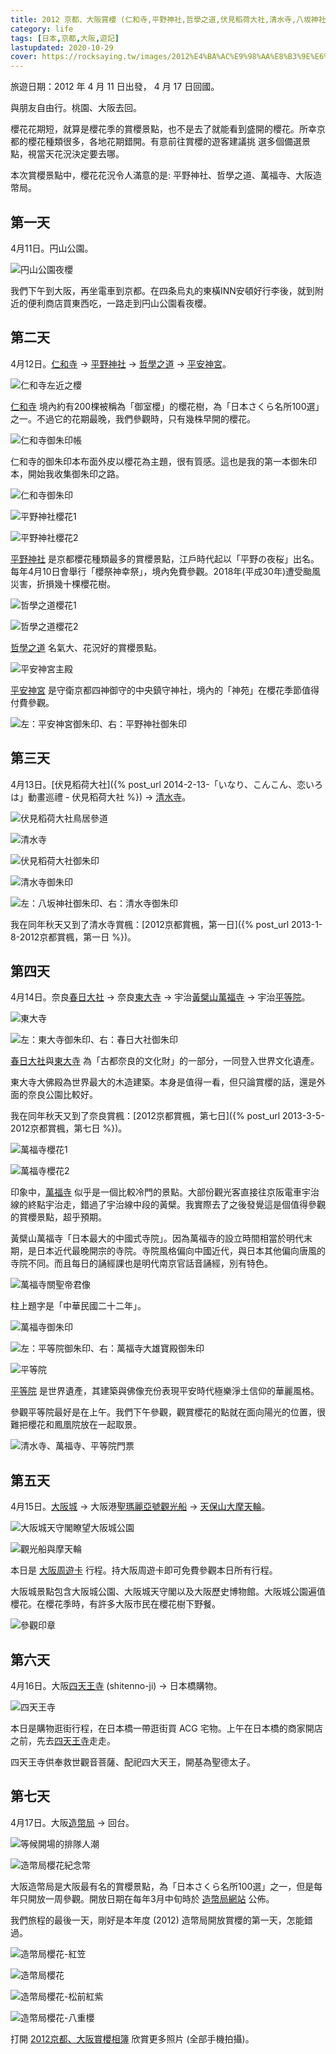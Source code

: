 ```yaml
---
title: 2012 京都、大阪賞櫻 (仁和寺,平野神社,哲學之道,伏見稻荷大社,清水寺,八坂神社,春日大社,東大寺,萬福寺,平等院,大阪城,造幣局)
category: life
tags: [日本,京都,大阪,遊記]
lastupdated: 2020-10-29
cover: https://rocksaying.tw/images/2012%E4%BA%AC%E9%98%AA%E8%B3%9E%E6%AB%BB/20120414_145617.jpg
---
```


旅遊日期：2012 年 4 月 11 日出發， 4 月 17 日回國。

與朋友自由行。桃園、大阪去回。

櫻花花期短，就算是櫻花季的賞櫻景點，也不是去了就能看到盛開的櫻花。所幸京都的櫻花種類很多，各地花期錯開。有意前往賞櫻的遊客建議挑
選多個備選景點，視當天花況決定要去哪。

本次賞櫻景點中，櫻花花況令人滿意的是: 平野神社、哲學之道、萬福寺、大阪造幣局。

<!--more-->

## 第一天

4月11日。円山公園。

![円山公園夜櫻](https://rocksaying.tw/images/2012%E4%BA%AC%E9%98%AA%E8%B3%9E%E6%AB%BB/20120411_220204.jpg)

我們下午到大阪，再坐電車到京都。在四条烏丸的東橫INN安頓好行李後，就到附近的便利商店買東西吃，一路走到円山公園看夜櫻。

## 第二天

4月12日。[仁和寺](https://zh.wikipedia.org/wiki/%E4%BB%81%E5%92%8C%E5%AF%BA) -> [平野神社](https://www.hiranojinja.com/) -> [哲學之道](https://zh.wikipedia.org/wiki/%E5%93%B2%E5%AD%A6%E4%B9%8B%E9%81%93) -> [平安神宮](http://www.heianjingu.or.jp/)。

![仁和寺左近之櫻](https://rocksaying.tw/images/2012%E4%BA%AC%E9%98%AA%E8%B3%9E%E6%AB%BB/20120412_092315.jpg)

[仁和寺](https://zh.wikipedia.org/wiki/%E4%BB%81%E5%92%8C%E5%AF%BA) 境內約有200棵被稱為「御室櫻」的櫻花樹，為「日本さくら名所100選」之一。不過它的花期最晚，我們參觀時，只有幾株早開的櫻花。

![仁和寺御朱印帳](https://rocksaying.tw/images/2012%E4%BA%AC%E9%98%AA%E8%B3%9E%E6%AB%BB/IMGP8071.JPG)

仁和寺的御朱印本布面外皮以櫻花為主題，很有質感。這也是我的第一本御朱印本，開始我收集御朱印之路。

![仁和寺御朱印](https://rocksaying.tw/images/2012%E4%BA%AC%E9%98%AA%E8%B3%9E%E6%AB%BB/IMGP8074.JPG)

![平野神社櫻花1](https://rocksaying.tw/images/2012%E4%BA%AC%E9%98%AA%E8%B3%9E%E6%AB%BB/20120412_104423.jpg)

![平野神社櫻花2](https://rocksaying.tw/images/2012%E4%BA%AC%E9%98%AA%E8%B3%9E%E6%AB%BB/20120412_104720.jpg)

[平野神社](https://www.hiranojinja.com/) 是京都櫻花種類最多的賞櫻景點，江戶時代起以「平野の夜桜」出名。每年4月10日會舉行「櫻祭神幸祭」，境內免費參觀。2018年(平成30年)遭受颱風災害，折損幾十棵櫻花樹。

![哲學之道櫻花1](https://rocksaying.tw/images/2012%E4%BA%AC%E9%98%AA%E8%B3%9E%E6%AB%BB/20120412_123906.jpg)

![哲學之道櫻花2](https://rocksaying.tw/images/2012%E4%BA%AC%E9%98%AA%E8%B3%9E%E6%AB%BB/20120412_124437.jpg)

[哲學之道](https://zh.wikipedia.org/wiki/%E5%93%B2%E5%AD%A6%E4%B9%8B%E9%81%93) 名氣大、花況好的賞櫻景點。

![平安神宮主殿](https://rocksaying.tw/images/2012%E4%BA%AC%E9%98%AA%E8%B3%9E%E6%AB%BB/20120412_145840.jpg)

[平安神宮](http://www.heianjingu.or.jp/) 是守衛京都四神御守的中央鎮守神社，境內的「神苑」在櫻花季節值得付費參觀。

![左：平安神宮御朱印、右：平野神社御朱印](https://rocksaying.tw/images/2012%E4%BA%AC%E9%98%AA%E8%B3%9E%E6%AB%BB/IMGP8076.JPG)

## 第三天

4月13日。[伏見稻荷大社]({% post_url 2014-2-13-「いなり、こんこん、恋いろは」動畫巡禮 - 伏見稻荷大社 %}) -> [清水寺](https://www.kiyomizudera.or.jp/)。

![伏見稻荷大社鳥居參道](https://rocksaying.tw/images/2012%E4%BA%AC%E9%98%AA%E8%B3%9E%E6%AB%BB/20120413_094213.jpg)

![清水寺](https://rocksaying.tw/images/2012%E4%BA%AC%E9%98%AA%E8%B3%9E%E6%AB%BB/20120413_141406.jpg)

![伏見稻荷大社御朱印](https://rocksaying.tw/images/2012%E4%BA%AC%E9%98%AA%E8%B3%9E%E6%AB%BB/IMGP8077.JPG)

![清水寺御朱印](https://rocksaying.tw/images/2012%E4%BA%AC%E9%98%AA%E8%B3%9E%E6%AB%BB/IMGP8079.JPG)

![左：八坂神社御朱印、右：清水寺御朱印](https://rocksaying.tw/images/2012%E4%BA%AC%E9%98%AA%E8%B3%9E%E6%AB%BB/IMGP8082.JPG)

我在同年秋天又到了清水寺賞楓：[2012京都賞楓，第一日]({% post_url 2013-1-8-2012京都賞楓，第一日 %})。

## 第四天

4月14日。奈良[春日大社](https://www.kasugataisha.or.jp/) -> 奈良[東大寺](http://www.todaiji.or.jp/) -> 宇治[黃檗山萬福寺](https://www.obakusan.or.jp/tw/) -> 宇治[平等院](https://www.byodoin.or.jp/ch2/)。

![東大寺](https://rocksaying.tw/images/2012%E4%BA%AC%E9%98%AA%E8%B3%9E%E6%AB%BB/20120414_110614.jpg)

![左：東大寺御朱印、右：春日大社御朱印](https://rocksaying.tw/images/2012%E4%BA%AC%E9%98%AA%E8%B3%9E%E6%AB%BB/IMGP8084.JPG)

[春日大社](https://www.kasugataisha.or.jp/)與[東大寺](http://www.todaiji.or.jp/) 為「古都奈良的文化財」的一部分，一同登入世界文化遺產。

東大寺大佛殿為世界最大的木造建築。本身是值得一看，但只論賞櫻的話，還是外面的奈良公園比較好。

我在同年秋天又到了奈良賞楓：[2012京都賞楓，第七日]({% post_url 2013-3-5-2012京都賞楓，第七日 %})。

![萬福寺櫻花1](https://rocksaying.tw/images/2012%E4%BA%AC%E9%98%AA%E8%B3%9E%E6%AB%BB/20120414_145617.jpg)

![萬福寺櫻花2](https://rocksaying.tw/images/2012%E4%BA%AC%E9%98%AA%E8%B3%9E%E6%AB%BB/20120414_150111.jpg)

印象中，[萬福寺](https://www.obakusan.or.jp/tw/) 似乎是一個比較冷門的景點。大部份觀光客直接往京阪電車宇治線的終點宇治走，錯過了宇治線中段的黃檗。我實際去了之後發覺這是個值得參觀的賞櫻景點，超乎預期。

黃檗山萬福寺「日本最大的中國式寺院」。因為萬福寺的設立時間相當於明代末期，是日本近代最晚開宗的寺院。寺院風格偏向中國近代，與日本其他偏向唐風的寺院不同。而且每日的誦經課也是明代南京官話音誦經，別有特色。

![萬福寺關聖帝君像](https://rocksaying.tw/images/2012%E4%BA%AC%E9%98%AA%E8%B3%9E%E6%AB%BB/20120414_151629.jpg)

柱上題字是「中華民國二十二年」。

![萬福寺御朱印](https://rocksaying.tw/images/2012%E4%BA%AC%E9%98%AA%E8%B3%9E%E6%AB%BB/IMGP8086.JPG)

![左：平等院御朱印、右：萬福寺大雄寶殿御朱印](https://rocksaying.tw/images/2012%E4%BA%AC%E9%98%AA%E8%B3%9E%E6%AB%BB/IMGP8089.JPG)

![平等院](https://rocksaying.tw/images/2012%E4%BA%AC%E9%98%AA%E8%B3%9E%E6%AB%BB/20120414_161638.jpg)

[平等院](https://www.byodoin.or.jp/ch2/) 是世界遺產，其建築與佛像充份表現平安時代極樂淨土信仰的華麗風格。

參觀平等院最好是在上午。我們下午參觀，觀賞櫻花的點就在面向陽光的位置，很難把櫻花和鳳凰院放在一起取景。

![清水寺、萬福寺、平等院門票](https://rocksaying.tw/images/2012%E4%BA%AC%E9%98%AA%E8%B3%9E%E6%AB%BB/IMGP8092.JPG)

## 第五天

4月15日。[大阪城](https://www.osakacastle.net/) -> 大阪港[聖瑪麗亞號觀光船](https://www.osp.osaka-info.jp/cht/facility/detail?id=34) -> [天保山大摩天輪](https://www.osp.osaka-info.jp/cht/facility/detail?id=32)。

![大阪城天守閣瞭望大阪城公園](https://rocksaying.tw/images/2012%E4%BA%AC%E9%98%AA%E8%B3%9E%E6%AB%BB/20120415_100233.jpg)

![觀光船與摩天輪](https://rocksaying.tw/images/2012%E4%BA%AC%E9%98%AA%E8%B3%9E%E6%AB%BB/20120415_140405.jpg)

本日是 [大阪周遊卡](https://www.osp.osaka-info.jp/cht/) 行程。持大阪周遊卡即可免費參觀本日所有行程。

大阪城景點包含大阪城公園、大阪城天守閣以及大阪歷史博物館。大阪城公園遍值櫻花。在櫻花季時，有許多大阪市民在櫻花樹下野餐。

![參觀印章](https://rocksaying.tw/images/2012%E4%BA%AC%E9%98%AA%E8%B3%9E%E6%AB%BB/IMGP8091.JPG)

## 第六天

4月16日。大阪[四天王寺](http://www.shitennoji.or.jp/) (shitenno-ji) -> 日本橋購物。

![四天王寺](https://rocksaying.tw/images/2012%E4%BA%AC%E9%98%AA%E8%B3%9E%E6%AB%BB/20120416_084309.jpg)


本日是購物逛街行程，在日本橋一帶逛街買 ACG 宅物。上午在日本橋的商家開店之前，先去[四天王寺](http://www.shitennoji.or.jp/)走走。

四天王寺供奉救世觀音菩薩、配祀四大天王，開基為聖德太子。

## 第七天

4月17日。大阪[造幣局](https://www.mint.go.jp/) -> 回台。

![等候開場的排隊人潮](https://rocksaying.tw/images/2012%E4%BA%AC%E9%98%AA%E8%B3%9E%E6%AB%BB/20120417_100113.jpg)

![造幣局櫻花紀念幣](https://rocksaying.tw/images/2012%E4%BA%AC%E9%98%AA%E8%B3%9E%E6%AB%BB/IMGP8096.JPG)

大阪造幣局是大阪最有名的賞櫻景點，為「日本さくら名所100選」之一，但是每年只開放一周參觀。開放日期在每年3月中旬時於 [造幣局網站](https://www.mint.go.jp/) 公佈。

我們旅程的最後一天，剛好是本年度 (2012) 造幣局開放賞櫻的第一天，怎能錯過。

![造幣局櫻花-紅笠](https://rocksaying.tw/images/2012%E4%BA%AC%E9%98%AA%E8%B3%9E%E6%AB%BB/20120417_100316.jpg)

![造幣局櫻花](https://rocksaying.tw/images/2012%E4%BA%AC%E9%98%AA%E8%B3%9E%E6%AB%BB/20120417_100850.jpg)

![造幣局櫻花-松前紅紫](https://rocksaying.tw/images/2012%E4%BA%AC%E9%98%AA%E8%B3%9E%E6%AB%BB/20120417_102346.jpg)

![造幣局櫻花-八重櫻](https://rocksaying.tw/images/2012%E4%BA%AC%E9%98%AA%E8%B3%9E%E6%AB%BB/20120417_104221.jpg)

打開 [2012京都、大阪賞櫻相簿](https://photos.app.goo.gl/5t6N1g27GcPYFYaV8) 欣賞更多照片 (全部手機拍攝)。
